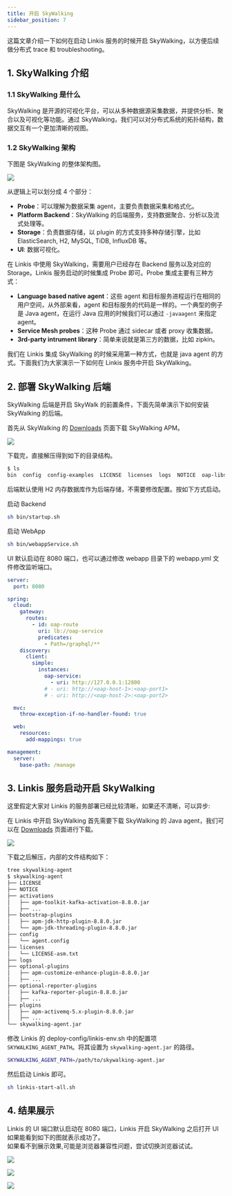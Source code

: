 ```yaml
---
title: 开启 SkyWalking
sidebar_position: 7
---
```

这篇文章介绍一下如何在启动 Linkis 服务的时候开启 SkyWalking，以方便后续做分布式 trace 和 troubleshooting。

## 1. SkyWalking 介绍

### 1.1 SkyWalking 是什么

SkyWalking 是开源的可视化平台，可以从多种数据源采集数据，并提供分析、聚合以及可视化等功能。通过 SkyWalking，我们可以对分布式系统的拓扑结构，数据交互有一个更加清晰的视图。

### 1.2 SkyWalking 架构

下图是 SkyWalking 的整体架构图。

![](/Images-zh/deployment/skywalking/SkyWalking_Architecture.png)

从逻辑上可以划分成 4 个部分：

* **Probe**：可以理解为数据采集 agent，主要负责数据采集和格式化。
* **Platform Backend**：SkyWalking 的后端服务，支持数据聚合、分析以及流式处理等。
* **Storage**：负责数据存储，以 plugin 的方式支持多种存储引擎，比如 ElasticSearch, H2, MySQL, TiDB, InfluxDB 等。
* **UI**: 数据可视化。

在 Linkis 中使用 SkyWalking，需要用户已经存在 Backend 服务以及对应的 Storage。Linkis 服务启动的时候集成 Probe 即可。Probe 集成主要有三种方式：

* **Language based native agent**：这些 agent 和目标服务进程运行在相同的用户空间，从外部来看，agent 和目标服务的代码是一样的。一个典型的例子是 Java agent，在运行 Java 应用的时候我们可以通过 `-javaagent` 来指定 agent。
* **Service Mesh probes**：这种 Probe 通过 sidecar 或者 proxy 收集数据。
* **3rd-party intrument library**：简单来说就是第三方的数据，比如 zipkin。

我们在 Linkis 集成 SkyWalking 的时候采用第一种方式，也就是 java agent 的方式。下面我们为大家演示一下如何在 Linkis 服务中开启 SkyWalking。

## 2. 部署 SkyWalking 后端

SkyWalking 后端是开启 SkyWalk 的前置条件，下面先简单演示下如何安装 SkyWalking 的后端。

首先从 SkyWalking 的 [Downloads](https://skywalking.apache.org/downloads/) 页面下载 SkyWalking APM。

![](/Images-zh/deployment/skywalking/SkyWalking_APM_Download.png)

下载完，直接解压得到如下的目录结构。

```bash
$ ls
bin  config  config-examples  LICENSE  licenses  logs  NOTICE  oap-libs  README.txt  tools  webapp
```

后端默认使用 H2 内存数据库作为后端存储，不需要修改配置。按如下方式启动。

启动 Backend

```bash
sh bin/startup.sh
```

启动 WebApp

```bash
sh bin/webappService.sh
```

UI 默认启动在 8080 端口，也可以通过修改 webapp 目录下的 webapp.yml 文件修改监听端口。

```yaml
server:
  port: 8080

spring:
  cloud:
    gateway:
      routes:
        - id: oap-route
          uri: lb://oap-service
          predicates:
            - Path=/graphql/**
    discovery:
      client:
        simple:
          instances:
            oap-service:
              - uri: http://127.0.0.1:12800
            # - uri: http://<oap-host-1>:<oap-port1>
            # - uri: http://<oap-host-2>:<oap-port2>

  mvc:
    throw-exception-if-no-handler-found: true

  web:
    resources:
      add-mappings: true

management:
  server:
    base-path: /manage
```

## 3. Linkis 服务启动开启 SkyWalking

这里假定大家对 Linkis 的服务部署已经比较清晰，如果还不清晰，可以异步:

在 Linkis 中开启 SkyWalking 首先需要下载 SkyWalking 的 Java agent，我们可以在 [Downloads](https://skywalking.apache.org/downloads/) 页面进行下载。

![](/Images-zh/deployment/skywalking/SkyWalking_Agent_Download.png)

下载之后解压，内部的文件结构如下：

```bash
tree skywalking-agent
$ skywalking-agent
├── LICENSE
├── NOTICE
├── activations
│   ├── apm-toolkit-kafka-activation-8.8.0.jar
│   ├── ...
├── bootstrap-plugins
│   ├── apm-jdk-http-plugin-8.8.0.jar
│   └── apm-jdk-threading-plugin-8.8.0.jar
├── config
│   └── agent.config
├── licenses
│   └── LICENSE-asm.txt
├── logs
├── optional-plugins
│   ├── apm-customize-enhance-plugin-8.8.0.jar
│   ├── ...
├── optional-reporter-plugins
│   ├── kafka-reporter-plugin-8.8.0.jar
│   ├── ...
├── plugins
│   ├── apm-activemq-5.x-plugin-8.8.0.jar
│   ├── ...
└── skywalking-agent.jar
```

修改 Linkis 的 deploy-config/linkis-env.sh 中的配置项 `SKYWALKING_AGENT_PATH`。将其设置为 `skywalking-agent.jar` 的路径。

```bash
SKYWALKING_AGENT_PATH=/path/to/skywalking-agent.jar
```

然后启动 Linkis 即可。

```bash
sh linkis-start-all.sh
```

## 4. 结果展示

Linkis 的 UI 端口默认启动在 8080 端口，Linkis 开启 SkyWalking 之后打开 UI 如果能看到如下的图就表示成功了。  
如果看不到展示效果,可能是浏览器兼容性问题，尝试切换浏览器试试。

![](/Images-zh/deployment/skywalking/SkyWalking_UI_Dashboard.png)

![](/Images-zh/deployment/skywalking/SkyWalking_UI_Dashboard2.png)

![](/Images-zh/deployment/skywalking/SkyWalking_Topology.png)
